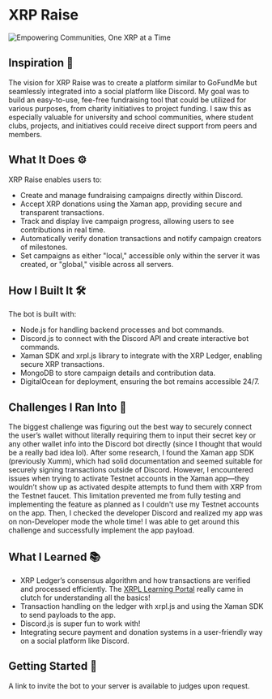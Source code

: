 # XRP Raise

![Empowering Communities, One XRP at a Time](https://github.com/user-attachments/assets/9c69a1ec-9840-458d-9ae9-abea7bfed812)

## Inspiration 🌟
The vision for XRP Raise was to create a platform similar to GoFundMe but seamlessly integrated into a social platform like Discord. My goal was to build an easy-to-use, fee-free fundraising tool that could be utilized for various purposes, from charity initiatives to project funding. I saw this as especially valuable for university and school communities, where student clubs, projects, and initiatives could receive direct support from peers and members. 

## What It Does ⚙️

XRP Raise enables users to:
- Create and manage fundraising campaigns directly within Discord.
- Accept XRP donations using the Xaman app, providing secure and transparent transactions.
- Track and display live campaign progress, allowing users to see contributions in real time.
- Automatically verify donation transactions and notify campaign creators of milestones.
- Set campaigns as either "local," accessible only within the server it was created, or "global," visible across all servers.

## How I Built It 🛠️

The bot is built with:
- Node.js for handling backend processes and bot commands.
- Discord.js to connect with the Discord API and create interactive bot commands.
- Xaman SDK and xrpl.js library to integrate with the XRP Ledger, enabling secure XRP transactions.
- MongoDB to store campaign details and contribution data.
- DigitalOcean for deployment, ensuring the bot remains accessible 24/7.
  
## Challenges I Ran Into 🚧

The biggest challenge was figuring out the best way to securely connect the user’s wallet without literally requiring them to input their secret key or any other wallet info into the Discord bot directly (since I thought that would be a really bad idea lol). After some research, I found the Xaman app SDK (previously Xumm), which had solid documentation and seemed suitable for securely signing transactions outside of Discord. However, I encountered issues when trying to activate Testnet accounts in the Xaman app—they wouldn’t show up as activated despite attempts to fund them with XRP from the Testnet faucet. This limitation prevented me from fully testing and implementing the feature as planned as I couldn't use my Testnet accounts on the app. Then, I checked the developer Discord and realized my app was on non-Developer mode the whole time! I was able to get around this challenge and successfully implement the app payload.

## What I Learned 📚

- XRP Ledger’s consensus algorithm and how transactions are verified and processed efficiently. The [XRPL Learning Portal](https://learn.xrpl.org/) really came in clutch for understanding all the basics!
- Transaction handling on the ledger with xrpl.js and using the Xaman SDK to send payloads to the app.
- Discord.js is super fun to work with!
- Integrating secure payment and donation systems in a user-friendly way on a social platform like Discord.

## Getting Started 🚀

A link to invite the bot to your server is available to judges upon request.